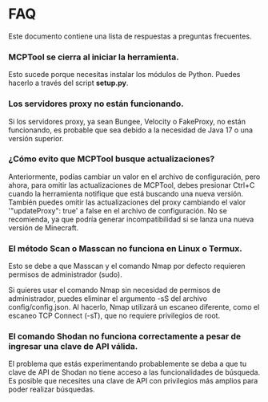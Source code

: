 # FAQ

Este documento contiene una lista de respuestas a preguntas frecuentes.

### MCPTool se cierra al iniciar la herramienta.
Esto sucede porque necesitas instalar los módulos de Python. Puedes hacerlo a través del script **setup.py**.

### Los servidores proxy no están funcionando.
Si los servidores proxy, ya sean Bungee, Velocity o FakeProxy, no están funcionando, es probable que sea debido a la necesidad de Java 17 o una versión superior.

### ¿Cómo evito que MCPTool busque actualizaciones?
Anteriormente, podías cambiar un valor en el archivo de configuración, pero ahora, para omitir las actualizaciones de MCPTool, debes presionar Ctrl+C cuando la herramienta notifique que está buscando una nueva versión. También puedes omitir las actualizaciones del proxy cambiando el valor '"updateProxy": true' a false en el archivo de configuración. No se recomienda, ya que podría generar incompatibilidad si se lanza una nueva versión de Minecraft.

### El método Scan o Masscan no funciona en Linux o Termux.
Esto se debe a que Masscan y el comando Nmap por defecto requieren permisos de administrador (sudo).

Si quieres usar el comando Nmap sin necesidad de permisos de administrador, puedes eliminar el argumento -sS del archivo config/config.json. Al hacerlo, Nmap utilizará un escaneo diferente, como el escaneo TCP Connect (-sT), que no requiere privilegios de root.

### El comando Shodan no funciona correctamente a pesar de ingresar una clave de API válida.

El problema que estás experimentando probablemente se deba a que tu clave de API de Shodan no tiene acceso a las funcionalidades de búsqueda. Es posible que necesites una clave de API con privilegios más amplios para poder realizar búsquedas.
